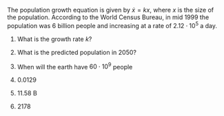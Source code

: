 The population growth equation is given by $\dot{x}=kx$, where $x$ is the size of the population. According to the World Census Bureau, in mid 1999 the population was $6$ billion people and increasing at a rate of $2.12\cdot 10^5$ a day. 
1. What is the growth rate $k$?
2. What is the predicted population in 2050?
3. When will the earth have $60\cdot10^9$ people

1. 0.0129
2. 11.58 B
3. 2178